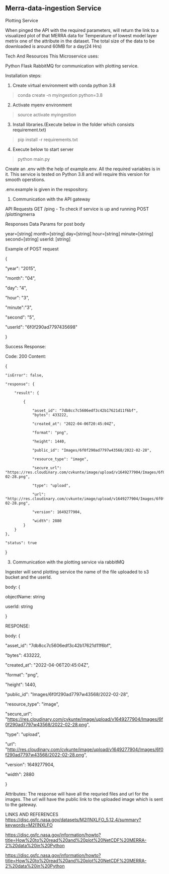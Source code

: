 ## Merra-data-ingestion Service


Plotting Service

When pinged the API with the required parameters, will return the link to a visualized plot of that MERRA data for Temperature of lowest model layer metrix one of the attribute in the dataset.
The total size of the data to be downloaded is around 60MB for a day(24 Hrs)


Tech And Resources
This Microservice uses:

Python
Flask
RabbitMQ for communication with plotting service.

Installation steps:

1. Create virtual environment with conda python 3.8
> conda create -n myingestion python=3.8

2. Activate myenv environment
> source activate myingestion

3. Install libraries.(Execute below in the folder which consists requirement.txt)
> pip install -r requirements.txt

4. Execute below to start server 
> python main.py

Create an .env with the help of example.env. All the required variables is in it.
This service is tested on Python 3.8 and will require this version for smooth operstions.

.env.example is given in the respository.

1. Communication with the API gateway

  API
Requests
GET /ping - To check if service is up and running
POST /plottingmerra

Responses
Data Params for post body

year=[string]
month=[string]
day=[string]
hour=[string]
minute=[string]
second=[string]
userId: [string] 

Example of POST request

{
  
  "year": "2015", 

  "month": "04",

  "day": "4",

  "hour": "3",

  "minute":"3",

  "second": "5",

  "userId": "6f0f290ad7797435698"

}
  

Success Response:

Code: 200 Content:

{

    "isError": false,
    
    "response": {
    
        "result": {
        
            {
            
                "asset_id": "7db8cc7c5606edf3c42b17621d11f6bf",
                "bytes": 433222,
                
                "created_at": "2022-04-06T20:45:04Z",

                "format": "png",
                
                "height": 1440,
                
                "public_id": "Images/6f0f290ad7797w43568/2022-02-28",
                
                "resource_type": "image",
                
                "secure_url": "https://res.cloudinary.com/cvkunte/image/upload/v1649277904/Images/6f0f290ad7797w43568/2022-02-28.png",
                
                "type": "upload",
                
                "url": "http://res.cloudinary.com/cvkunte/image/upload/v1649277904/Images/6f0f290ad7797w43568/2022-02-28.png",
                
                "version": 1649277904,
                
                "width": 2880
            }
        }
    },
    
    "status": true
    
}


3. Communication with the plotting service via rabbitMQ

Ingester will send plotting service the name of the file uploaded to s3 bucket and the userId.

body: {

  objectName: string
  
  userId: string
  
}

RESPONSE:

body: { 

  "asset_id": "7db8cc7c5606edf3c42b17621d11f6bf",

  "bytes": 433222,

  "created_at": "2022-04-06T20:45:04Z",

  "format": "png",

  "height": 1440,

  "public_id": "Images/6f0f290ad7797w43568/2022-02-28",

  "resource_type": "image",

  "secure_url": "https://res.cloudinary.com/cvkunte/image/upload/v1649277904/Images/6f0f290ad7797w43568/2022-02-28.png",


  "type": "upload",

  "url": "http://res.cloudinary.com/cvkunte/image/upload/v1649277904/Images/6f0f290ad7797w43568/2022-02-28.png",

  "version": 1649277904,

  "width": 2880

}


Attributes:
The response will have all the requried files and url for the images.
The url will have the public link to the uploaded image which is sent to the gateway.



LINKS AND REFERENCES
https://disc.gsfc.nasa.gov/datasets/M2I1NXLFO_5.12.4/summary?keywords=M2I1NXLFO

https://disc.gsfc.nasa.gov/information/howto?title=How%20to%20read%20and%20plot%20NetCDF%20MERRA-2%20data%20in%20Python

https://disc.gsfc.nasa.gov/information/howto?title=How%20to%20read%20and%20plot%20NetCDF%20MERRA-2%20data%20in%20Python



